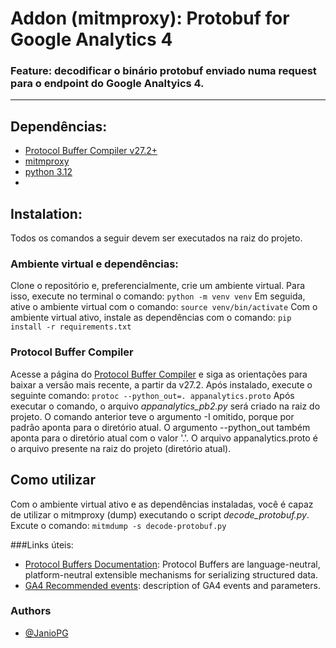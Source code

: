 
# Addon (mitmproxy): Protobuf for Google Analytics 4

### Feature: decodificar o binário protobuf enviado numa request para o endpoint do Google Analtyics 4.
---

## Dependências:
- [Protocol Buffer Compiler v27.2+](https://grpc.io/docs/protoc-installation/)
- [mitmproxy](https://mitmproxy.org/)
- [python 3.12](https://www.python.org/)
- 
## Instalation:
Todos os comandos a seguir devem ser executados na raiz do projeto.
### Ambiente virtual e dependências:
Clone o repositório e, preferencialmente, crie um ambiente virtual.
Para isso, execute no terminal o comando:
`python -m venv venv`
Em seguida, ative o ambiente virtual com o comando:
`source venv/bin/activate`
Com o ambiente virtual ativo, instale as dependências com o comando:
`pip install -r requirements.txt`

### Protocol Buffer Compiler
Acesse a página do [Protocol Buffer Compiler](https://grpc.io/docs/protoc-installation/) e siga as orientações para baixar a versâo mais recente, a partir da v27.2.
Após instalado, execute o seguinte comando:
`protoc --python_out=. appanalytics.proto`
Após executar o comando, o arquivo *appanalytics_pb2.py* será criado na raiz do projeto.
O comando anterior teve o argumento -I omitido, porque por padrâo aponta para o diretório atual. O argumento --python_out também aponta para o diretório atual com o valor '.'.
O arquivo appanalytics.proto é o arquivo presente na raiz do projeto (diretório atual).

## Como utilizar
Com o ambiente virtual ativo e as dependências instaladas, você é capaz de utilizar o mitmproxy (dump) executando o script *decode_protobuf.py*.
Excute o comando:
`mitmdump -s decode-protobuf.py`

###Links úteis:
- [Protocol Buffers Documentation](https://protobuf.dev/): Protocol Buffers are language-neutral, platform-neutral extensible mechanisms for serializing structured data.
- [GA4 Recommended events](https://developers.google.com/analytics/devguides/collection/ga4/reference/events?client_type=gtag): description of GA4 events and parameters.

### Authors
- [@JanioPG](https://github.com/JanioPG)
